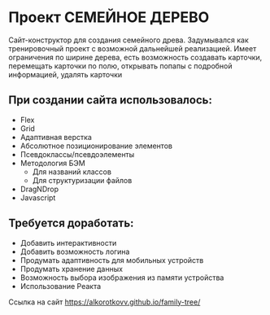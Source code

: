 # Проект СЕМЕЙНОЕ ДЕРЕВО
Сайт-конструктор для создания семейного древа. Задумывался как тренировочный проект с возможной дальнейшей реализацией. Имеет ограничения по ширине дерева, есть возможность создавать карточки, перемещать карточки по полю, открывать попапы с подробной информацией, удалять карточки
## При создании сайта использовалось:
- Flex
- Grid
- Адаптивная верстка
- Абсолютное позиционирование элементов
- Псевдоклассы/псевдоэлементы
- Методология БЭМ
  - Для названий классов
  - Для структуризации файлов
- DragNDrop
- Javascript
## Требуется доработать:
- Добавить интерактивности
- Добавить возможность логина
- Продумать адаптивность для мобильных устройств
- Продумать хранение данных
- Возможность выбора изображения из памяти устройства
- Использование Реакта

Ссылка на сайт https://alkorotkovv.github.io/family-tree/
